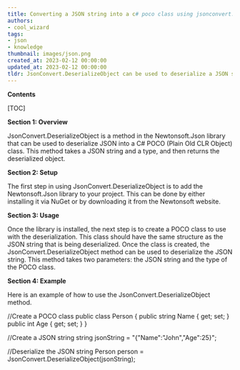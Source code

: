 ```yaml
---
title: Converting a JSON string into a c# poco class using jsonconvert.deserializeobject
authors:
- cool_wizard
tags:
- json
- knowledge
thumbnail: images/json.png
created_at: 2023-02-12 00:00:00
updated_at: 2023-02-12 00:00:00
tldr: JsonConvert.DeserializeObject can be used to deserialize a JSON string into a C# POCO class.
---
```


**Contents**

[TOC]

**Section 1: Overview**

JsonConvert.DeserializeObject is a method in the Newtonsoft.Json library that can be used to deserialize JSON into a C# POCO (Plain Old CLR Object) class. This method takes a JSON string and a type, and then returns the deserialized object.

**Section 2: Setup**

The first step in using JsonConvert.DeserializeObject is to add the Newtonsoft.Json library to your project. This can be done by either installing it via NuGet or by downloading it from the Newtonsoft website.

**Section 3: Usage**

Once the library is installed, the next step is to create a POCO class to use with the deserialization. This class should have the same structure as the JSON string that is being deserialized. Once the class is created, the JsonConvert.DeserializeObject method can be used to deserialize the JSON string. This method takes two parameters: the JSON string and the type of the POCO class.

**Section 4: Example**

Here is an example of how to use the JsonConvert.DeserializeObject method.

//Create a POCO class
public class Person
{
    public string Name { get; set; }
    public int Age { get; set; }
}

//Create a JSON string
string jsonString = "{\"Name\":\"John\",\"Age\":25}";

//Deserialize the JSON string
Person person = JsonConvert.DeserializeObject<Person>(jsonString);
